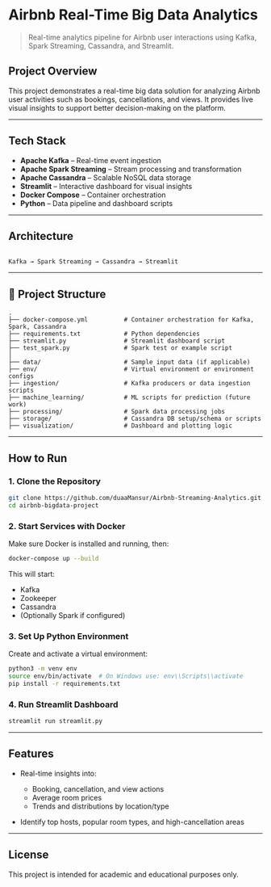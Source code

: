 # Airbnb Real-Time Big Data Analytics

> Real-time analytics pipeline for Airbnb user interactions using Kafka, Spark Streaming, Cassandra, and Streamlit.

## Project Overview

This project demonstrates a real-time big data solution for analyzing Airbnb user activities such as bookings, cancellations, and views. It provides live visual insights to support better decision-making on the platform.

---

## Tech Stack

- **Apache Kafka** – Real-time event ingestion  
- **Apache Spark Streaming** – Stream processing and transformation  
- **Apache Cassandra** – Scalable NoSQL data storage  
- **Streamlit** – Interactive dashboard for visual insights  
- **Docker Compose** – Container orchestration  
- **Python** – Data pipeline and dashboard scripts

---

## Architecture

```

Kafka → Spark Streaming → Cassandra → Streamlit

````

---

## 📁 Project Structure

```text
.
├── docker-compose.yml          # Container orchestration for Kafka, Spark, Cassandra
├── requirements.txt            # Python dependencies
├── streamlit.py                # Streamlit dashboard script
├── test_spark.py               # Spark test or example script
│
├── data/                       # Sample input data (if applicable)
├── env/                        # Virtual environment or environment configs
├── ingestion/                  # Kafka producers or data ingestion scripts
├── machine_learning/           # ML scripts for prediction (future work)
├── processing/                 # Spark data processing jobs
├── storage/                    # Cassandra DB setup/schema or scripts
├── visualization/              # Dashboard and plotting logic
````

---

## How to Run

### 1. Clone the Repository

```bash
git clone https://github.com/duaaMansur/Airbnb-Streaming-Analytics.git
cd airbnb-bigdata-project
```

### 2. Start Services with Docker

Make sure Docker is installed and running, then:

```bash
docker-compose up --build
```

This will start:

* Kafka
* Zookeeper
* Cassandra
* (Optionally Spark if configured)

### 3. Set Up Python Environment

Create and activate a virtual environment:

```bash
python3 -m venv env
source env/bin/activate  # On Windows use: env\\Scripts\\activate
pip install -r requirements.txt
```

### 4. Run Streamlit Dashboard

```bash
streamlit run streamlit.py
```

---

## Features

* Real-time insights into:

  * Booking, cancellation, and view actions
  * Average room prices
  * Trends and distributions by location/type
* Identify top hosts, popular room types, and high-cancellation areas

---

## License

This project is intended for academic and educational purposes only.


